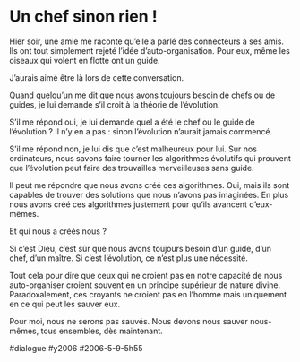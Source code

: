 # Un chef sinon rien !

Hier soir, une amie me raconte qu’elle a parlé des connecteurs à ses amis. Ils ont tout simplement rejeté l’idée d’auto-organisation. Pour eux, même les oiseaux qui volent en flotte ont un guide.

J’aurais aimé être là lors de cette conversation.

Quand quelqu’un me dit que nous avons toujours besoin de chefs ou de guides, je lui demande s’il croit à la théorie de l’évolution.

S’il me répond oui, je lui demande quel a été le chef ou le guide de l’évolution ? Il n’y en a pas : sinon l’évolution n’aurait jamais commencé.

S’il me répond non, je lui dis que c’est malheureux pour lui. Sur nos ordinateurs, nous savons faire tourner les algorithmes évolutifs qui prouvent que l’évolution peut faire des trouvailles merveilleuses sans guide.

Il peut me répondre que nous avons créé ces algorithmes. Oui, mais ils sont capables de trouver des solutions que nous n’avons pas imaginées. En plus nous avons créé ces algorithmes justement pour qu’ils avancent d’eux-mêmes.

Et qui nous a créés nous ?

Si c’est Dieu, c’est sûr que nous avons toujours besoin d’un guide, d’un chef, d’un maître. Si c’est l’évolution, ce n’est plus une nécessité.

Tout cela pour dire que ceux qui ne croient pas en notre capacité de nous auto-organiser croient souvent en un principe supérieur de nature divine. Paradoxalement, ces croyants ne croient pas en l’homme mais uniquement en ce qui peut les sauver eux.

Pour moi, nous ne serons pas sauvés. Nous devons nous sauver nous-mêmes, tous ensembles, dès maintenant.

#dialogue #y2006 #2006-5-9-5h55
